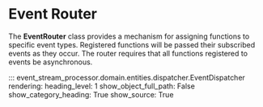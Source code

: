 # Event Router

The **EventRouter** class provides a mechanism for assigning functions
to specific event types.  Registered functions will be passed their
subscribed events as they occur.  The router requires that all functions
registered to events be asynchronous.

::: event_stream_processor.domain.entities.dispatcher.EventDispatcher
    rendering:
        heading_level: 1 
        show_object_full_path: False
        show_category_heading: True
        show_source: True